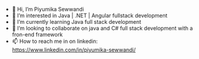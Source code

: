 - 👋 Hi, I’m Piyumika Sewwandi
- 👀 I’m interested in Java | .NET | Angular fullstack development
- 🌱 I’m currently learning Java full stack development
- 💞️ I’m looking to collaborate on java and C# full stack development with a fron-end framework
- 📫 How to reach me in on linkedin: https://www.linkedin.com/in/piyumika-sewwandi/

<!---
PSewwandi/PSewwandi is a ✨ special ✨ repository because its `README.md` (this file) appears on your GitHub profile.
You can click the Preview link to take a look at your changes.
--->
